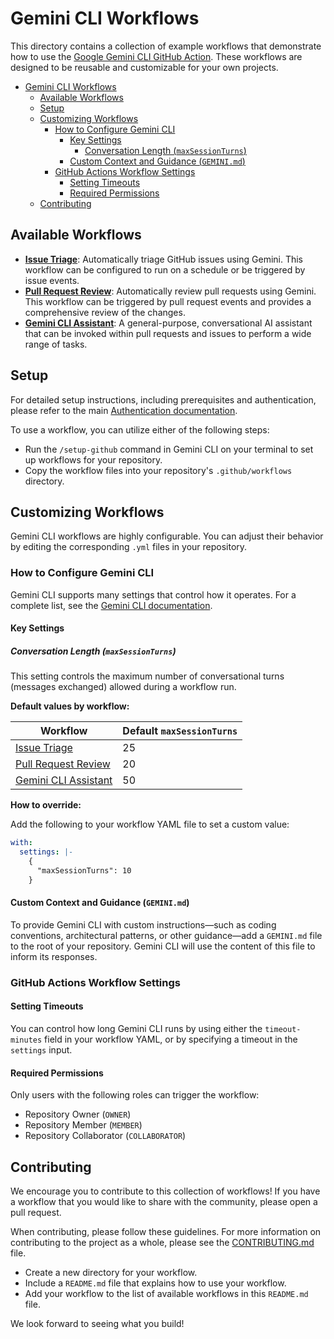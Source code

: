 # Gemini CLI Workflows

This directory contains a collection of example workflows that demonstrate how to use the [Google Gemini CLI GitHub Action](https://github.com/google-github-actions/run-gemini-cli). These workflows are designed to be reusable and customizable for your own projects.

- [Gemini CLI Workflows](#gemini-cli-workflows)
  - [Available Workflows](#available-workflows)
  - [Setup](#setup)
  - [Customizing Workflows](#customizing-workflows)
    - [How to Configure Gemini CLI](#how-to-configure-gemini-cli)
      - [Key Settings](#key-settings)
        - [Conversation Length (`maxSessionTurns`)](#conversation-length-maxsessionturns)
      - [Custom Context and Guidance (`GEMINI.md`)](#custom-context-and-guidance-geminimd)
    - [GitHub Actions Workflow Settings](#github-actions-workflow-settings)
      - [Setting Timeouts](#setting-timeouts)
      - [Required Permissions](#required-permissions)
  - [Contributing](#contributing)

## Available Workflows

*   **[Issue Triage](./issue-triage)**: Automatically triage GitHub issues using Gemini. This workflow can be configured to run on a schedule or be triggered by issue events.
*   **[Pull Request Review](./pr-review)**: Automatically review pull requests using Gemini. This workflow can be triggered by pull request events and provides a comprehensive review of the changes.
*   **[Gemini CLI Assistant](./gemini-cli)**: A general-purpose, conversational AI assistant that can be invoked within pull requests and issues to perform a wide range of tasks.

## Setup

For detailed setup instructions, including prerequisites and authentication, please refer to the main [Authentication documentation](../../docs/authentication.md).

To use a workflow, you can utilize either of the following steps:
- Run the `/setup-github` command in Gemini CLI on your terminal to set up workflows for your repository.
- Copy the workflow files into your repository's `.github/workflows` directory.

## Customizing Workflows

Gemini CLI workflows are highly configurable. You can adjust their behavior by editing the corresponding `.yml` files in your repository.

### How to Configure Gemini CLI

Gemini CLI supports many settings that control how it operates. For a complete list, see the [Gemini CLI documentation](https://github.com/google-gemini/gemini-cli/blob/main/docs/cli/configuration.md#available-settings-in-settingsjson).

#### Key Settings

##### Conversation Length (`maxSessionTurns`)

This setting controls the maximum number of conversational turns (messages exchanged) allowed during a workflow run.

**Default values by workflow:**

| Workflow                               | Default `maxSessionTurns` |
| -------------------------------------- | ------------------------- |
| [Issue Triage](./issue-triage)         | 25                        |
| [Pull Request Review](./pr-review)     | 20                        |
| [Gemini CLI Assistant](./gemini-cli)   | 50                        |

**How to override:**

Add the following to your workflow YAML file to set a custom value:

```yaml
with:
  settings: |-
    {
      "maxSessionTurns": 10
    }
```

#### Custom Context and Guidance (`GEMINI.md`)

To provide Gemini CLI with custom instructions—such as coding conventions, architectural patterns, or other guidance—add a `GEMINI.md` file to the root of your repository. Gemini CLI will use the content of this file to inform its responses.

### GitHub Actions Workflow Settings

#### Setting Timeouts

You can control how long Gemini CLI runs by using either the `timeout-minutes` field in your workflow YAML, or by specifying a timeout in the `settings` input.

#### Required Permissions

Only users with the following roles can trigger the workflow:

- Repository Owner (`OWNER`)
- Repository Member (`MEMBER`)
- Repository Collaborator (`COLLABORATOR`)

## Contributing

We encourage you to contribute to this collection of workflows! If you have a workflow that you would like to share with the community, please open a pull request.

When contributing, please follow these guidelines. For more information on contributing to the project as a whole, please see the [CONTRIBUTING.md](../../CONTRIBUTING.md) file.

*   Create a new directory for your workflow.
*   Include a `README.md` file that explains how to use your workflow.
*   Add your workflow to the list of available workflows in this `README.md` file.

We look forward to seeing what you build!
